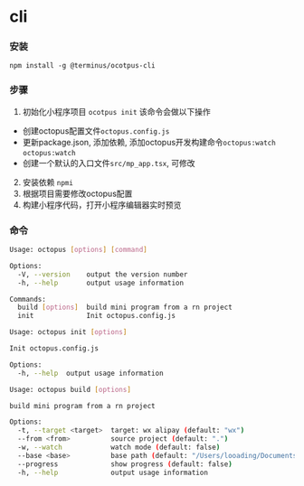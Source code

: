# cli

### 安装

`npm install -g @terminus/ocotpus-cli`

### 步骤

1. 初始化小程序项目 `ocotpus init`
该命令会做以下操作
- 创建octopus配置文件`octopus.config.js`
- 更新package.json, 添加依赖, 添加octopus开发构建命令`octopus:watch` `octopus:watch`
- 创建一个默认的入口文件`src/mp_app.tsx`, 可修改

2. 安装依赖 `npmi`
3. 根据项目需要修改octopus配置
4. 构建小程序代码，打开小程序编辑器实时预览

### 命令

```bash
Usage: octopus [options] [command]

Options:
  -V, --version    output the version number
  -h, --help       output usage information

Commands:
  build [options]  build mini program from a rn project
  init             Init octopus.config.js
```

```bash
Usage: octopus init [options]

Init octopus.config.js

Options:
  -h, --help  output usage information
```

```bash
Usage: octopus build [options]

build mini program from a rn project

Options:
  -t, --target <target>  target: wx alipay (default: "wx")
  --from <from>          source project (default: ".")
  -w, --watch            watch mode (default: false)
  --base <base>          base path (default: "/Users/looading/Documents/trash/TRNW-App-Template")
  --progress             show progress (default: false)
  -h, --help             output usage information
```